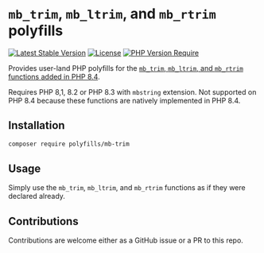 # `mb_trim`, `mb_ltrim`, and `mb_rtrim` polyfills

[![Latest Stable Version](http://poser.pugx.org/polyfills/mb-trim/v)](https://packagist.org/packages/polyfills/mb-trim) [![License](http://poser.pugx.org/polyfills/mb-trim/license)](https://packagist.org/packages/polyfills/mb-trim) [![PHP Version Require](http://poser.pugx.org/polyfills/mb-trim/require/php)](https://packagist.org/packages/polyfills/mb-trim)

Provides user-land PHP polyfills for the [`mb_trim`, `mb_ltrim`, and `mb_rtrim` functions added in PHP 8.4](https://php.watch/versions/8.4/mb_trim-mb_ltrim-mb_rtrim).

Requires PHP 8,1, 8.2 or PHP 8.3 with `mbstring` extension. Not supported on PHP 8.4 because these functions are natively implemented in PHP 8.4.

## Installation

```bash
composer require polyfills/mb-trim
```

## Usage

Simply use the `mb_trim`, `mb_ltrim`, and `mb_rtrim` functions as if they were declared already.

## Contributions

Contributions are welcome either as a GitHub issue or a PR to this repo.

